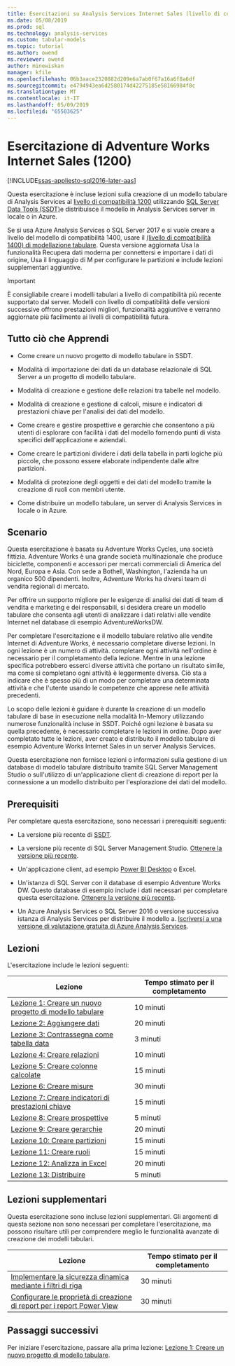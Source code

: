 ```yaml
---
title: Esercitazioni su Analysis Services Internet Sales (livello di compatibilità 1200) | Microsoft Docs
ms.date: 05/08/2019
ms.prod: sql
ms.technology: analysis-services
ms.custom: tabular-models
ms.topic: tutorial
ms.author: owend
ms.reviewer: owend
author: minewiskan
manager: kfile
ms.openlocfilehash: 06b3aace2320882d209e6a7ab0f67a16a6f8a6df
ms.sourcegitcommit: e4794943ea6d2580174d42275185e58166984f8c
ms.translationtype: MT
ms.contentlocale: it-IT
ms.lasthandoff: 05/09/2019
ms.locfileid: "65503625"
---
```

# <a name="adventure-works-internet-sales-tutorial-1200"></a>Esercitazione di Adventure Works Internet Sales (1200)
[!INCLUDE[ssas-appliesto-sql2016-later-aas](../../includes/ssas-appliesto-sql2016-later-aas.md)]

Questa esercitazione è incluse lezioni sulla creazione di un modello tabulare di Analysis Services al [livello di compatibilità 1200](../tabular-models/compatibility-level-for-tabular-models-in-analysis-services.md) utilizzando [SQL Server Data Tools (SSDT)](https://docs.microsoft.com/sql/ssdt/download-sql-server-data-tools-ssdt)e distribuisce il modello in Analysis Services server in locale o in Azure.  
 
Se si usa Azure Analysis Services o SQL Server 2017 e si vuole creare a livello del modello di compatibilità 1400, usare il [(livello di compatibilità 1400) di modellazione tabulare](../tutorial-tabular-1400/as-adventure-works-tutorial.md). Questa versione aggiornata Usa la funzionalità Recupera dati moderna per connettersi e importare i dati di origine, Usa il linguaggio di M per configurare le partizioni e include lezioni supplementari aggiuntive.

> [!IMPORTANT]
> È consigliabile creare i modelli tabulari a livello di compatibilità più recente supportato dal server. Modelli con livello di compatibilità delle versioni successive offrono prestazioni migliori, funzionalità aggiuntive e verranno aggiornate più facilmente ai livelli di compatibilità futura.
 
  
## <a name="what-you-learn"></a>Tutto ciò che Apprendi   
  
-   Come creare un nuovo progetto di modello tabulare in SSDT.
  
-   Modalità di importazione dei dati da un database relazionale di SQL Server a un progetto di modello tabulare.  
  
-   Modalità di creazione e gestione delle relazioni tra tabelle nel modello.  
  
-   Modalità di creazione e gestione di calcoli, misure e indicatori di prestazioni chiave per l'analisi dei dati del modello.  
  
-   Come creare e gestire prospettive e gerarchie che consentono a più utenti di esplorare con facilità i dati del modello fornendo punti di vista specifici dell'applicazione e aziendali.  
  
-   Come creare le partizioni dividere i dati della tabella in parti logiche più piccole, che possono essere elaborate indipendente dalle altre partizioni.  
  
-   Modalità di protezione degli oggetti e dei dati del modello tramite la creazione di ruoli con membri utente.  
  
-   Come distribuire un modello tabulare, un server di Analysis Services in locale o in Azure.  
  
## <a name="scenario"></a>Scenario  
Questa esercitazione è basata su Adventure Works Cycles, una società fittizia. Adventure Works è una grande società multinazionale che produce biciclette, componenti e accessori per mercati commerciali di America del Nord, Europa e Asia. Con sede a Bothell, Washington, l'azienda ha un organico 500 dipendenti. Inoltre, Adventure Works ha diversi team di vendita regionali di mercato.  
  
Per offrire un supporto migliore per le esigenze di analisi dei dati di team di vendita e marketing e dei responsabili, si desidera creare un modello tabulare che consenta agli utenti di analizzare i dati relativi alle vendite Internet nel database di esempio AdventureWorksDW.  
  
Per completare l'esercitazione e il modello tabulare relativo alle vendite Internet di Adventure Works, è necessario completare diverse lezioni. In ogni lezione è un numero di attività. completare ogni attività nell'ordine è necessario per il completamento della lezione. Mentre in una lezione specifica potrebbero esserci diverse attività che portano un risultato simile, ma come si completano ogni attività è leggermente diversa. Ciò sta a indicare che è spesso più di un modo per completare una determinata attività e che l'utente usando le competenze che apprese nelle attività precedenti.  
  
Lo scopo delle lezioni è guidare è durante la creazione di un modello tabulare di base in esecuzione nella modalità In-Memory utilizzando numerose funzionalità incluse in SSDT. Poiché ogni lezione è basata su quella precedente, è necessario completare le lezioni in ordine. Dopo aver completato tutte le lezioni, aver creato e distribuito il modello tabulare di esempio Adventure Works Internet Sales in un server Analysis Services.  
  
Questa esercitazione non fornisce lezioni o informazioni sulla gestione di un database di modello tabulare distribuito tramite SQL Server Management Studio o sull'utilizzo di un'applicazione client di creazione di report per la connessione a un modello distribuito per l'esplorazione dei dati del modello.  
  
## <a name="prerequisites"></a>Prerequisiti  
Per completare questa esercitazione, sono necessari i prerequisiti seguenti:  
  
-   La versione più recente di [SSDT](../../ssdt/download-sql-server-data-tools-ssdt.md).

-   La versione più recente di SQL Server Management Studio. [Ottenere la versione più recente](../../ssms/download-sql-server-management-studio-ssms.md). 
  
-   Un'applicazione client, ad esempio [Power BI Desktop](https://powerbi.microsoft.com/desktop/) o Excel.    
  
-   Un'istanza di SQL Server con il database di esempio Adventure Works DW. Questo database di esempio include i dati necessari per completare questa esercitazione. [Ottenere la versione più recente](https://github.com/Microsoft/sql-server-samples/releases/tag/adventureworks).  
  

-   Un Azure Analysis Services o SQL Server 2016 o versione successiva istanza di Analysis Services per distribuire il modello a. [Iscriversi a una versione di valutazione gratuita di Azure Analysis Services](https://azure.microsoft.com/services/analysis-services/).
  
## <a name="lessons"></a>Lezioni  
L'esercitazione include le lezioni seguenti:  
  
|Lezione|Tempo stimato per il completamento|  
|----------|------------------------------|  
|[Lezione 1: Creare un nuovo progetto di modello tabulare](lesson-1-create-a-new-tabular-model-project.md)|10 minuti|  
|[Lezione 2: Aggiungere dati](lesson-2-add-data.md)|20 minuti|  
|[Lezione 3: Contrassegna come tabella data](lesson-3-mark-as-date-table.md)|3 minuti|  
|[Lezione 4: Creare relazioni](lesson-4-create-relationships.md)|10 minuti|  
|[Lezione 5: Creare colonne calcolate](lesson-5-create-calculated-columns.md)|15 minuti|
|[Lezione 6: Creare misure](lesson-6-create-measures.md)|30 minuti|  
|[Lezione 7: Creare indicatori di prestazioni chiave](lesson-7-create-key-performance-indicators.md)|15 minuti|  
|[Lezione 8: Creare prospettive](lesson-8-create-perspectives.md)|5 minuti|  
|[Lezione 9: Creare gerarchie](lesson-9-create-hierarchies.md)|20 minuti|  
|[Lezione 10: Creare partizioni](lesson-10-create-partitions.md)|15 minuti|  
|[Lezione 11: Creare ruoli](lesson-11-create-roles.md)|15 minuti|  
|[Lezione 12: Analizza in Excel](lesson-12-analyze-in-excel.md)|20 minuti| 
|[Lezione 13: Distribuire](lesson-13-deploy.md)|5 minuti|  
  
## <a name="supplemental-lessons"></a>Lezioni supplementari  
Questa esercitazione sono incluse lezioni supplementari. Gli argomenti di questa sezione non sono necessari per completare l'esercitazione, ma possono risultare utili per comprendere meglio le funzionalità avanzate di creazione dei modelli tabulari.  
  
|Lezione|Tempo stimato per il completamento|  
|----------|------------------------------|  
|[Implementare la sicurezza dinamica mediante i filtri di riga](supplemental-lesson-implement-dynamic-security-by-using-row-filters.md)|30 minuti|  
|[Configurare le proprietà di creazione di report per i report Power View](supplemental-lesson-configure-reporting-properties-for-power-view-reports.md)|30 minuti| 

  
## <a name="next-steps"></a>Passaggi successivi  
Per iniziare l'esercitazione, passare alla prima lezione: [Lezione 1: Creare un nuovo progetto di modello tabulare](lesson-1-create-a-new-tabular-model-project.md).  
  
  
  

